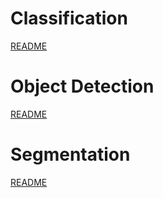 # Classification
[README](auto_train_classification/README.md)

# Object Detection
[README](auto_train_object_detection/README.md)

# Segmentation
[README](auto_train_segmentation/README.md)